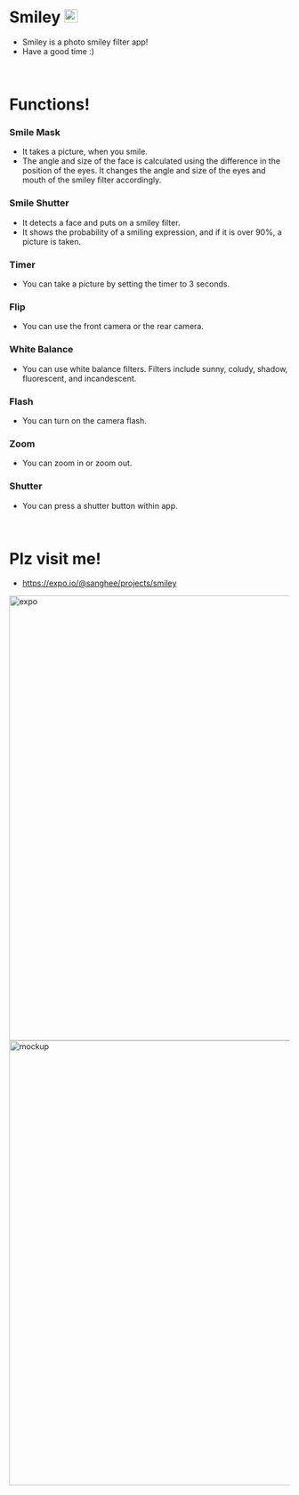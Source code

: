 # Smiley <img src="https://user-images.githubusercontent.com/61302874/118362824-40cc0380-b5cc-11eb-96ea-d3e76f9eb34b.png" width="24">

- Smiley is a photo smiley filter app!
- Have a good time :)

<br/>

# Functions!

### Smile Mask

- It takes a picture, when you smile.
- The angle and size of the face is calculated using the difference in the position of the eyes. It changes the angle and size of the eyes and mouth of the smiley filter accordingly.

### Smile Shutter

- It detects a face and puts on a smiley filter.
- It shows the probability of a smiling expression, and if it is over 90%, a picture is taken.

### Timer

- You can take a picture by setting the timer to 3 seconds.

### Flip

- You can use the front camera or the rear camera.

### White Balance

- You can use white balance filters. Filters include sunny, coludy, shadow, fluorescent, and incandescent.

### Flash

- You can turn on the camera flash.

### Zoom

- You can zoom in or zoom out.

### Shutter

- You can press a shutter button within app.

<br/>

# Plz visit me!

- https://expo.io/@sanghee/projects/smiley

<img alt="expo" src="https://user-images.githubusercontent.com/61302874/118371156-361e6800-b5e6-11eb-97e9-a3221dca2904.png" width="800" />

<img alt="mockup" src="https://user-images.githubusercontent.com/61302874/118370092-0e78d100-b5e1-11eb-877c-91a4a5bc4dfa.png" width="800"/>
